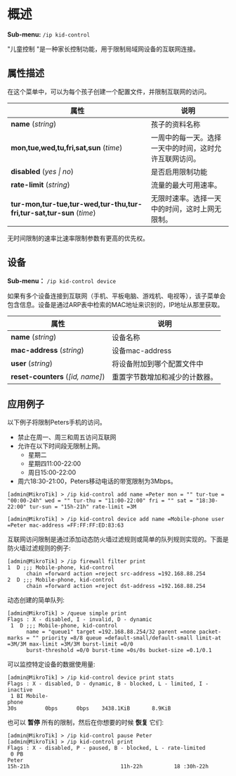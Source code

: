 # 概述

**Sub-menu:** `/ip kid-control`

"儿童控制 "是一种家长控制功能，用于限制局域网设备的互联网连接。

## 属性描述

在这个菜单中，可以为每个孩子创建一个配置文件，并限制互联网的访问。

| 属性                                                                 | 说明                                                   |
| -------------------------------------------------------------------- | ------------------------------------------------------ |
| **name** (_string_)                                                  | 孩子的资料名称                                         |
| **mon,tue,wed,tu,fri,sat,sun** (_time_)                              | 一周中的每一天。选择一天中的时间，这时允许互联网访问。 |
| **disabled** (_yes \| no_)                                           | 是否启用限制功能                                       |
| **rate-limit** (_string_)                                            | 流量的最大可用速率。                                   |
| **tur-mon,tur-tue,tur-wed,tur-thu,tur-fri,tur-sat,tur-sun** (_time_) | 无限时速率。选择一天中的时间，这时上网无限制。         |

无时间限制的速率比速率限制参数有更高的优先权。

## 设备

**Sub-menu：** `/ip kid-control device`

如果有多个设备连接到互联网（手机、平板电脑、游戏机、电视等），该子菜单会包含信息。设备是通过ARP表中检索的MAC地址来识别的，IP地址从那里获取。

| 属性                              | 说明                           |
| --------------------------------- | ------------------------------ |
| **name** (_string_)               | 设备名称                       |
| **mac-address** (_string_)        | 设备mac-address                |
| **user** (_string_)               | 将设备附加到哪个配置文件中     |
| **reset-counters** (_[id, name]_) | 重置字节数增加和减少的计数器。 |

## 应用例子

以下例子将限制Peters手机的访问。

- 禁止在周一、周三和周五访问互联网
- 允许在以下时间段无限制上网。
  - 星期二
  - 星期四11:00-22:00
  - 周日15:00-22:00
- 周六18:30-21:00，Peters移动电话的带宽限制为3Mbps。

`[admin@MikroTik] > /ip kid-control add name =Peter mon = "" tur-tue = "00:00-24h" wed = "" tur-thu = "11:00-22:00" fri = "" sat = "18:30-22:00" tur-sun = "15h-21h" rate-limit =3M`

`[admin@MikroTik] > /ip kid-control device add name =Mobile-phone user =Peter mac-address =FF:FF:FF:ED:83:63`

互联网访问限制是通过添加动态防火墙过滤规则或简单的队列规则实现的。下面是防火墙过滤规则的例子:

```shell
[admin@MikroTik] > /ip firewall filter print
1  D ;;; Mobile-phone, kid-control
      chain =forward action =reject src-address =192.168.88.254
2  D ;;; Mobile-phone, kid-control
      chain =forward action =reject dst-address =192.168.88.254
```

动态创建的简单队列:

```shell
[admin@MikroTik] > /queue simple print
Flags : X - disabled, I - invalid, D - dynamic
 1  D ;;; Mobile-phone, kid-control
      name = "queue1" target =192.168.88.254/32 parent =none packet-marks = "" priority =8/8 queue =default-small/default-small limit-at =3M/3M max-limit =3M/3M burst-limit =0/0
      burst-threshold =0/0 burst-time =0s/0s bucket-size =0.1/0.1
```

可以监控特定设备的数据使用量:

```shell
[admin@MikroTik] > /ip kid-control device print stats
Flags : X - disabled, D - dynamic, B - blocked, L - limited, I - inactive
 1 BI Mobile-phone                                                                                                               30s         0bps      0bps    3438.1KiB       8.9KiB
```

也可以 **暂停** 所有的限制，然后在你想要的时候 **恢复** 它们:

```shell
[admin@MikroTik] > /ip kid-control pause Peter
[admin@MikroTik] > /ip kid-control print
Flags : X - disabled, P - paused, B - blocked, L - rate-limited
 0 PB Peter                                                                                                                 15h-21h                             11h-22h          18 :30h-22h
```
